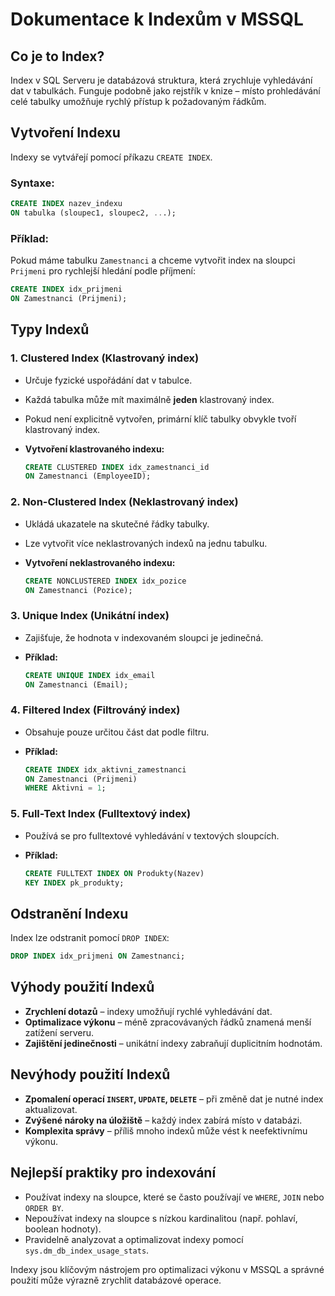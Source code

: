 # Dokumentace k Indexům v MSSQL

## Co je to Index?

Index v SQL Serveru je databázová struktura, která zrychluje vyhledávání dat v tabulkách. Funguje podobně jako rejstřík v knize – místo prohledávání celé tabulky umožňuje rychlý přístup k požadovaným řádkům.

## Vytvoření Indexu

Indexy se vytvářejí pomocí příkazu `CREATE INDEX`.

### Syntaxe:

```sql
CREATE INDEX nazev_indexu
ON tabulka (sloupec1, sloupec2, ...);
```

### Příklad:

Pokud máme tabulku `Zamestnanci` a chceme vytvořit index na sloupci `Prijmeni` pro rychlejší hledání podle příjmení:

```sql
CREATE INDEX idx_prijmeni
ON Zamestnanci (Prijmeni);
```

## Typy Indexů

### 1. **Clustered Index (Klastrovaný index)**

- Určuje fyzické uspořádání dat v tabulce.
- Každá tabulka může mít maximálně **jeden** klastrovaný index.
- Pokud není explicitně vytvořen, primární klíč tabulky obvykle tvoří klastrovaný index.
- **Vytvoření klastrovaného indexu:**
    
    ```sql
    CREATE CLUSTERED INDEX idx_zamestnanci_id
    ON Zamestnanci (EmployeeID);
    ```
    

### 2. **Non-Clustered Index (Neklastrovaný index)**

- Ukládá ukazatele na skutečné řádky tabulky.
- Lze vytvořit více neklastrovaných indexů na jednu tabulku.
- **Vytvoření neklastrovaného indexu:**
    
    ```sql
    CREATE NONCLUSTERED INDEX idx_pozice
    ON Zamestnanci (Pozice);
    ```
    

### 3. **Unique Index (Unikátní index)**

- Zajišťuje, že hodnota v indexovaném sloupci je jedinečná.
- **Příklad:**
    
    ```sql
    CREATE UNIQUE INDEX idx_email
    ON Zamestnanci (Email);
    ```
    

### 4. **Filtered Index (Filtrováný index)**

- Obsahuje pouze určitou část dat podle filtru.
- **Příklad:**
    
    ```sql
    CREATE INDEX idx_aktivni_zamestnanci
    ON Zamestnanci (Prijmeni)
    WHERE Aktivni = 1;
    ```
    

### 5. **Full-Text Index (Fulltextový index)**

- Používá se pro fulltextové vyhledávání v textových sloupcích.
- **Příklad:**
    
    ```sql
    CREATE FULLTEXT INDEX ON Produkty(Nazev)
    KEY INDEX pk_produkty;
    ```
    

## Odstranění Indexu

Index lze odstranit pomocí `DROP INDEX`:

```sql
DROP INDEX idx_prijmeni ON Zamestnanci;
```

## Výhody použití Indexů

- **Zrychlení dotazů** – indexy umožňují rychlé vyhledávání dat.
- **Optimalizace výkonu** – méně zpracovávaných řádků znamená menší zatížení serveru.
- **Zajištění jedinečnosti** – unikátní indexy zabraňují duplicitním hodnotám.

## Nevýhody použití Indexů

- **Zpomalení operací `INSERT`, `UPDATE`, `DELETE`** – při změně dat je nutné index aktualizovat.
- **Zvýšené nároky na úložiště** – každý index zabírá místo v databázi.
- **Komplexita správy** – příliš mnoho indexů může vést k neefektivnímu výkonu.

## Nejlepší praktiky pro indexování

- Používat indexy na sloupce, které se často používají ve `WHERE`, `JOIN` nebo `ORDER BY`.
- Nepoužívat indexy na sloupce s nízkou kardinalitou (např. pohlaví, boolean hodnoty).
- Pravidelně analyzovat a optimalizovat indexy pomocí `sys.dm_db_index_usage_stats`.

Indexy jsou klíčovým nástrojem pro optimalizaci výkonu v MSSQL a správné použití může výrazně zrychlit databázové operace.